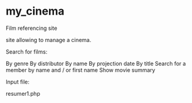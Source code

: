 # my_cinema

Film referencing site

site allowing to manage a cinema.

Search for films:

By genre
By distributor
By name
By projection date
By title
Search for a member by name and / or first name
Show movie summary


Input file:

resumer1.php


